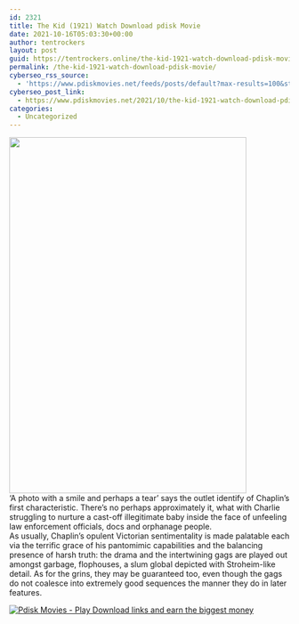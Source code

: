 ```yaml
---
id: 2321
title: The Kid (1921) Watch Download pdisk Movie
date: 2021-10-16T05:03:30+00:00
author: tentrockers
layout: post
guid: https://tentrockers.online/the-kid-1921-watch-download-pdisk-movie/
permalink: /the-kid-1921-watch-download-pdisk-movie/
cyberseo_rss_source:
  - 'https://www.pdiskmovies.net/feeds/posts/default?max-results=100&start-index=101'
cyberseo_post_link:
  - https://www.pdiskmovies.net/2021/10/the-kid-1921-watch-download-pdisk-movie.html
categories:
  - Uncategorized
---
```

<div class="separator">
  <a href="https://1.bp.blogspot.com/-Z8U_oryWRV4/YV8J5KSoXCI/AAAAAAAAAlE/74AGK_c0MlM9_GTEqsPMWzyh4zoEHxxigCLcBGAsYHQ/s1161/The%2BKid%2B%25281921%2529%2BWatch%2BDownload%2Bpdisk%2BMovie.jpg" imageanchor="1"><img loading="lazy" border="0" data-original-height="1161" data-original-width="771" height="640" src="https://1.bp.blogspot.com/-Z8U_oryWRV4/YV8J5KSoXCI/AAAAAAAAAlE/74AGK_c0MlM9_GTEqsPMWzyh4zoEHxxigCLcBGAsYHQ/w426-h640/The%2BKid%2B%25281921%2529%2BWatch%2BDownload%2Bpdisk%2BMovie.jpg" width="426" /></a>
</div>



<div>
  <span>&#8216;A photo with a smile and perhaps a tear&#8217; says the outlet identify of Chaplin&#8217;s first characteristic. There&#8217;s no perhaps approximately it, what with Charlie struggling to nurture a cast-off illegitimate baby inside the face of unfeeling law enforcement officials, docs and orphanage people.&nbsp;</span>
</div>

<div>
  <span>As usually, Chaplin&#8217;s opulent Victorian sentimentality is made palatable each via the terrific grace of his pantomimic capabilities and the balancing presence of harsh truth: the drama and the intertwining gags are played out amongst garbage, flophouses, a slum global depicted with Stroheim-like detail. As for the grins, they may be guaranteed too, even though the gags do not coalesce into extremely good sequences the manner they do in later features.</span>
</div>

[![](https://1.bp.blogspot.com/-a93bp85aB6g/YUXjACCiX3I/AAAAAAAAbQE/GHmPI7h0af0tqn6tYzd0cdrDv9Hu9LUSACLcBGAsYHQ/s16000/Play_it_New-removebg-preview.png "Pdisk Movies - Play Download links and earn the biggest money")](https://pdisklink.com/1/bnYybWtwMDAwaHR3?dn=1)